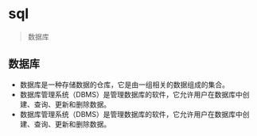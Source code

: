 # sql

> 数据库

## 数据库

- 数据库是一种存储数据的仓库，它是由一组相关的数据组成的集合。
- 数据库管理系统（DBMS）是管理数据库的软件，它允许用户在数据库中创建、查询、更新和删除数据。
- 数据库管理系统（DBMS）是管理数据库的软件，它允许用户在数据库中创建、查询、更新和删除数据。
